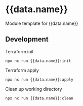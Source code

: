 # {{data.name}}

Module template for {{data.name}}

## Development

Terraform init
```
npx nx run {{data.name}}:init
```

Terraform apply
```
npx nx run {{data.name}}:apply
```

Clean up working directory
```
npx nx run {{data.name}}:clean
```
